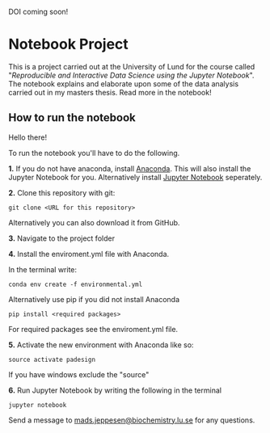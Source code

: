 DOI coming soon!

# Notebook Project

This is a project carried out at the University of Lund for the course called "*Reproducible and Interactive Data Science using the Jupyter Notebook*". The notebook explains and elaborate upon some of the data analysis carried out in my masters thesis. Read more in the notebook!


## How to run the notebook


Hello there!

To run the notebook you'll have to do the following. 

**1.** If you do not have anaconda, install [Anaconda](https://www.anaconda.com/). This will also install the Jupyter Notebook for you. Alternatively install [Jupyter Notebook](https://jupyter.org/install) seperately.

**2.** Clone this repository with git:

``git clone <URL for this repository>``

Alternatively you can also download it from GitHub.

**3.** Navigate to the project folder

**4.** Install the enviroment.yml file with Anaconda. 

In the terminal write:

``conda env create -f environmental.yml``

Alternatively use pip if you did not install Anaconda

``pip install <required packages>``

For required packages see the enviroment.yml file. 

**5.** Activate the new environment with Anaconda like so:

``source activate padesign``

If you have windows exclude the "source"

**6.** Run Jupyter Notebook by writing the following in the terminal

``jupyter notebook``

Send a message to mads.jeppesen@biochemistry.lu.se for any questions. 
